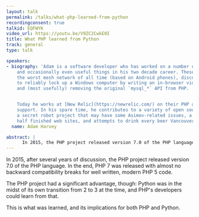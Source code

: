 ```yaml
---
layout: talk
permalink: /talks/what-php-learned-from-python
recordingconsent: true
talkid: EQFWYK
video_url: https://youtu.be/V9ZC2CwkE0I
title: What PHP learned from Python
track: general
type: talk

speakers:
- biography: 'Adam is a software developer who has worked on a number of interesting
    and occasionally even useful things in his two decade career. These include prototyping
    the worst mesh network of all time (based on Android phones), discovering how
    to reliably lock up a Windows computer by writing an in-browser video editor,
    and (most usefully) removing the original `mysql_*` API from PHP.


    Today he works at [New Relic](https://newrelic.com/) on their PHP and C language
    support. In his spare time, he contributes to a variety of open source projects,
    a secret robot project that may have some Asimov-related issues, a variety of
    half finished web sites, and attempts to drink every beer Vancouver produces.'
  name: Adam Harvey

abstract: | 
      In 2015, the PHP project released version 7.0 of the PHP language. An advantage PHP had was that Python had gone through a similar process with Python 3 seven years earlier. I'll discuss the lessons taken from the Python 2-3 transition, and how they were applied.
---
```


In 2015, after several years of discussion, the PHP project released version 7.0 of the PHP language. In the end, PHP 7 was released with almost no backward compatibility breaks for well written, modern PHP 5 code.

The PHP project had a significant advantage, though: Python was in the midst of its own transition from 2 to 3 at the time, and PHP's developers could learn from that.

This is what was learned, and its implications for both PHP and Python.
